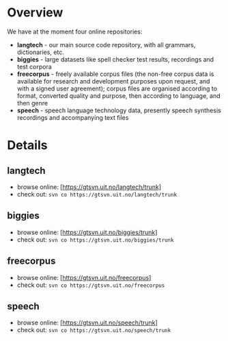 # Overview


We have at the moment four online repositories:


* **langtech** - our main source code repository, with all grammars, dictionaries, etc.
* **biggies** - large datasets like spell checker test results, recordings and test corpora
* **freecorpus** - freely available corpus files (the non-free corpus data is available for research and development purposes upon request, and with a signed user agreement); corpus files are organised according to format, converted quality and purpose, then according to language, and then genre
* **speech** - speech language technology data, presently speech synthesis recordings and accompanying text files


# Details


## langtech


* browse online: [https://gtsvn.uit.no/langtech/trunk]
* check out: `svn co https://gtsvn.uit.no/langtech/trunk`


## biggies


* browse online: [https://gtsvn.uit.no/biggies/trunk]
* check out: `svn co https://gtsvn.uit.no/biggies/trunk`


## freecorpus


* browse online: [https://gtsvn.uit.no/freecorpus]
* check out: `svn co https://gtsvn.uit.no/freecorpus`


## speech


* browse online: [https://gtsvn.uit.no/speech/trunk]
* check out: `svn co https://gtsvn.uit.no/speech/trunk`
